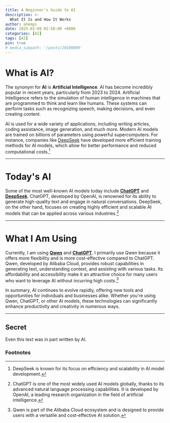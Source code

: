 ```yaml
---
title: A Beginner's Guide to AI
description: >-
  What It Is and How It Works
author: ahempi
date: 2025-02-09 02:50:00 +0800
categories: [AI]
tags: [AI]
pin: true
# media_subpath: '/posts/20180809'
---
```


# What is AI?

The synonym for **AI** is **Artificial Intelligence**. AI has become incredibly popular in recent years, particularly from 2023 to 2024.
Artificial Intelligence refers to the simulation of human intelligence in machines that are programmed to think and learn like humans. 
These systems can perform tasks such as recognizing speech, making decisions, and even creating content.

AI is used for a wide variety of applications, including writing articles, coding assistance, image generation, and much more. 
Modern AI models are trained on billions of parameters using powerful supercomputers. 
For instance, companies like [DeepSeek](https://deepseek.ai/) have developed more efficient training methods for AI models, which allow for better performance and reduced computational costs.[^1]

---

# Today's AI

Some of the most well-known AI models today include **[ChatGPT](https://chatgpt.com/)** and **[DeepSeek](https://deepseek.ai/)**. 
ChatGPT, developed by OpenAI, is renowned for its ability to generate high-quality text and engage in natural conversations. 
DeepSeek, on the other hand, focuses on creating highly efficient and scalable AI models that can be applied across various industries.[^2]

---

# What I Am Using

Currently, I am using **[Qwen](https://chat.qwenlm.ai/)** and **[ChatGPT](https://chatgpt.com/)**. 
I primarily use Qwen because it offers more flexibility and is more cost-effective compared to ChatGPT. 
Qwen, developed by Alibaba Cloud, provides robust capabilities in generating text, understanding context, and assisting with various tasks. 
Its affordability and accessibility make it an attractive choice for many users who want to leverage AI without incurring high costs.[^3]

In summary, AI continues to evolve rapidly, offering new tools and opportunities for individuals and businesses alike. 
Whether you're using Qwen, ChatGPT, or other AI models, these technologies can significantly enhance productivity and creativity in numerous ways.

---

## Secret

Even this text was in part written by AI.

### Footnotes

[^1]: DeepSeek is known for its focus on efficiency and scalability in AI model development.

[^2]: ChatGPT is one of the most widely used AI models globally, thanks to its advanced natural language processing capabilities. It is developed by OpenAI, a leading research organization in the field of artificial intelligence.

[^3]: Qwen is part of the Alibaba Cloud ecosystem and is designed to provide users with a versatile and cost-effective AI solution. 
